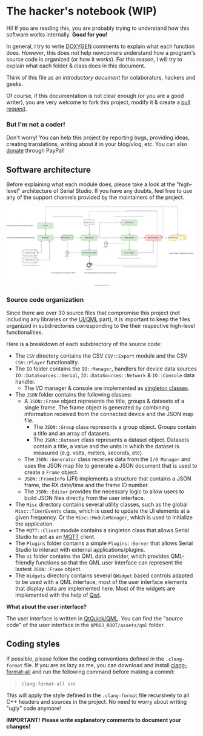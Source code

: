 # The hacker's notebook (WIP)

Hi! If you are reading this, you are probably trying to understand how this software works internally. **Good for you!**

In general, I try to write [DOXYGEN](https://www.doxygen.nl/index.html) comments to explain what each function does. *However*, this does not help newcomers understand how a program's source code is organized (or how it *works*). For this reason, I will try to explain what each folder & class does in this document. 

Think of this file as an *introductory document* for colaborators, hackers and geeks.

Of course, if this documentation is not clear enough (or you are a good writer), you are very welcome to fork this project, modify it & create a [pull request](https://docs.github.com/en/github/collaborating-with-pull-requests/proposing-changes-to-your-work-with-pull-requests/about-pull-requests).

### But I'm not a coder!

Don't worry! You can help this project by reporting bugs, providing ideas, creating translations, writing about it in your blog/vlog, etc. You can also [donate](https://www.paypal.com/donate?hosted_button_id=XN68J47QJKYDE) through PayPal!

## Software architecture

Before explaining what each module does, please take a look at the "high-level" architecture of Serial Studio. If you have any doubts, feel free to use any of the support channels provided by the maintainers of the project.

![Architecture](architecture.svg)

### Source code organization

Since there are over 30 source files that compromise this project (not including any libraries or the [UI/QML](../assets/qml) part), it is important to keep the files organized in subdirectories corresponding to the their respective high-level functionalities.

Here is a breakdown of each subdirectory of the source code:

- The `CSV` directory contains the CSV `CSV::Export` module and the CSV `CSV::Player` functionality.
- The `IO` folder contains the `IO::Manager`, handlers for device data sources `IO::DataSources::Serial`, `IO::DataSources::Network` & `IO::Console` data handler.
    - The I/O manager & console are implemented as [singleton classes](https://en.wikipedia.org/wiki/Singleton_pattern).
- The `JSON` folder contains the following classes:
	- A `JSON::Frame` object represents the title, groups & datasets of a single frame. The frame object is generated by combining information received from the connected device and the JSON map file.
		- The `JSON::Group` class represents a group object. Groups contain a title and an array of datasets.
		- The `JSON::Dataset` class represents a dataset object. Datasets contain a title, a value and the units in which the dataset is measured (e.g. volts, meters, seconds, etc).
	- The `JSON::Generator` class receives data from the `I/O Manager` and uses the JSON map file to generate a JSON document that is used to create a `Frame` object.
	- `JSON::FrameInfo` (JFI) implements a structure that contains a JSON frame, the RX date/time and the frame ID number.
	- The `JSON::Editor` provides the necessary logic to allow users to build JSON files directly from the user interface.
- The `Misc` directory contains several utility classes, such as the global `Misc::TimerEvents` class, which is used to update the UI elements at a given frequency. Or the `Misc::ModuleManager`, which is used to initialize the application.
- The `MQTT::Client` module contains a singleton class that allows Serial Studio to act as an [MQTT](https://en.wikipedia.org/wiki/MQTT) client.
- The `Plugins` folder contains a simple `Plugins::Server` that allows Serial Studio to interact with external applications/plugins.
- The `UI` folder contains the QML data provider, which provides QML-friendly functions so that the QML user interface can represent the lastest `JSON::Frame` object.
- The `Widgets` directory contains several `QWidget` based controls adapted to be used with a QML interface, most of the user interface elements that display data are implemented here. Most of the widgets are implemented with the help of [Qwt](https://qwt.sourceforge.io/).

**What about the user interface?** 

The user interface is written in [QtQuick/QML](https://doc.qt.io/qt-5/qtquick-index.html). You can find the "source code" of the user interface in the `$PROJ_ROOT/assets/qml` folder.

## Coding styles

If possible, please follow the coding conventions defined in the `.clang-format` file. If you are as lazy as me, you can download and install [clang-format-all](https://github.com/eklitzke/clang-format-all) and run the following command before making a commit:

> `clang-format-all src`

This will apply the style defined in the `.clang-format` file recursively to all C++ headers and sources in the project. No need to worry about writing "ugly" code anymore!

**IMPORTANT! Please write explanatory comments to document your changes!**





